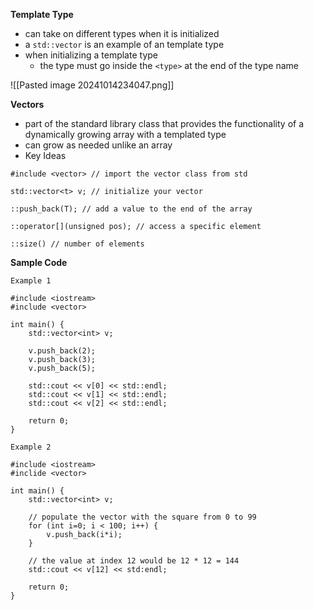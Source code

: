 **Template Type**
- can take on different types when it is initialized
- a `std::vector` is an example of an template type
- when initializing a template type
	- the type must go inside the `<type>` at the end of the type name 

![[Pasted image 20241014234047.png]]

**Vectors**
- part of the standard library class that provides the functionality of a dynamically growing array with a templated type
- can grow as needed unlike an array
- Key Ideas
```
#include <vector> // import the vector class from std

std::vector<t> v; // initialize your vector

::push_back(T); // add a value to the end of the array

::operator[](unsigned pos); // access a specific element

::size() // number of elements
```

**Sample Code**

`Example 1`
```
#include <iostream>
#include <vector>

int main() {
	std::vector<int> v;

	v.push_back(2);
	v.push_back(3);
	v.push_back(5);

	std::cout << v[0] << std::endl;
	std::cout << v[1] << std::endl;
	std::cout << v[2] << std::endl;

	return 0;
}
```

`Example 2`
```
#include <iostream>
#inclide <vector>

int main() {
	std::vector<int> v;

	// populate the vector with the square from 0 to 99
	for (int i=0; i < 100; i++) {
		v.push_back(i*i);
	}

	// the value at index 12 would be 12 * 12 = 144
	std::cout << v[12] << std:endl;

	return 0;
}
```


